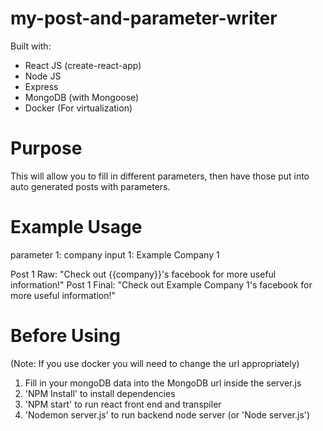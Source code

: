 # my-post-and-parameter-writer

Built with:
- React JS (create-react-app)
- Node JS
- Express
- MongoDB (with Mongoose)
- Docker (For virtualization)

# Purpose
This will allow you to fill in different parameters, then have those put into auto generated posts with parameters. 

# Example Usage
parameter 1: company
input 1: Example Company 1

Post 1 Raw: "Check out {{company}}'s facebook for more useful information!"
Post 1 Final: "Check out Example Company 1's facebook for more useful information!"

# Before Using
(Note: If you use docker you will need to change the url appropriately)
1. Fill in your mongoDB data into the MongoDB url inside the server.js
2. 'NPM Install' to install dependencies
3. 'NPM start' to run react front end and transpiler
4. 'Nodemon server.js' to run backend node server (or 'Node server.js') 
